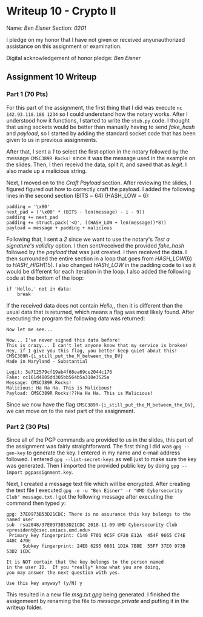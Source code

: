 Writeup 10 - Crypto II
=====

Name: *Ben Eisner*
Section: *0201*

I pledge on my honor that I have not given or received anyunauthorized assistance on this assignment or examination.

Digital acknowledgement of honor pledge: *Ben Eisner*

## Assignment 10 Writeup

### Part 1 (70 Pts)

For this part of the assignment, the first thing that I did was execute `nc 142.93.118.186 1234` so I could understand how the notary works. After I understood how it functions, I started to write the `stub.py` code. I thought that using sockets would be better than manually having to send *fake_hash* and *payload*, so I started by adding the standard socket code that has been given to us in previous assignments.

After that, I sent a *1* to select the first option in the notary followed by the message `CMSC389R Rocks!` since it was the message used in the example on the slides. Then, I then receivd the data, split it, and saved that as *legit*. I also made up a malicious string.

Next, I moved on to the *Craft Payload* section. After reviewing the slides, I figured figured out how to correctly craft the payload. I added the following lines in the second section (BITS = 64) (HASH_LOW = 6):

```
padding = '\x80'
next_pad = ('\x00' * (BITS - len(message) - i - 9))
padding += next_pad
padding += struct.pack('<Q', ((HASH_LOW + len(message))*8))
payload = message + padding + malicious
```

Following that, I sent a *2* since we want to use the notary's *Test a signature's validity* option. I then sent/received the provided *fake_hash* followed by the *payload* that was just created. I then received the data. I then surrounded the entire section in a loop that goes from *HASH_LOW*(6) to *HASH_HIGH*(15). I also changed *HASH_LOW* in the padding code to i so it would be different for each iteration in the loop. I also added the following code at the bottom of the loop:

```
if 'Hello,' not in data:
    break
```
If the received data does not contain *Hello,*, then it is different than the usual data that is returned, which means a flag was most likely found. After executing the program the following data was returned:

```
Now let me see...

Wow... I've never signed this data before!
This is crazy... I can't let anyone know that my service is broken!
Hey, if I give you this flag, you better keep quiet about this!
CMSC389R-{i_still_put_the_M_between_the_DV}
Made in Maryland - Substantial
```

```
Legit: 3e712579cf19ab4f68ea69ce2044c176
Fake: cc161d4805dd305bb564b5a310e3525a
Message: CMSC389R Rocks!
Malicious: Ha Ha Ha. This is Malicious!
Payload: CMSC389R Rocks!??Ha Ha Ha. This is Malicious!
```

Since we now have the flag `CMSC389R-{i_still_put_the_M_between_the_DV}`, we can move on to the next part of the assignment.


### Part 2 (30 Pts)

Since all of the PGP commands are provided to us in the slides, this part of the assignment was fairly straightforward. The first thing I did was `gpg --gen-key` to generate the key. I entered in my name and e-mail address followed. I entered `gpg --list-secret-keys` as well just to make sure the key was generated. Then I imported the provided public key by doing `gpg --import pgpassignment.key`.

Next, I created a message text file which will be encrypted. After creating the text file I executed `gpg -e -u "Ben Eisner" -r "UMD Cybersecurity Club" message.txt`. I got the following message after executing the command then typed *y*:
```
gpg: 37E0973B53D21CDC: There is no assurance this key belongs to the named user
sub  rsa2048/37E0973B53D21CDC 2018-11-09 UMD Cybersecurity Club <president@csec.umiacs.umd.edu>
 Primary key fingerprint: C140 F701 9C5F CF20 E12A  454F 9665 C74E 448C 470E
      Subkey fingerprint: 24E8 6295 0881 1D2A 7B8E  55FF 37E0 973B 53D2 1CDC

It is NOT certain that the key belongs to the person named
in the user ID.  If you *really* know what you are doing,
you may answer the next question with yes.

Use this key anyway? (y/N) y
```
This resulted in a new file *msg.txt.gpg* being generated. I finished the assignmeent by renaming the file to *message.private* and putting it in the writeup folder. 
